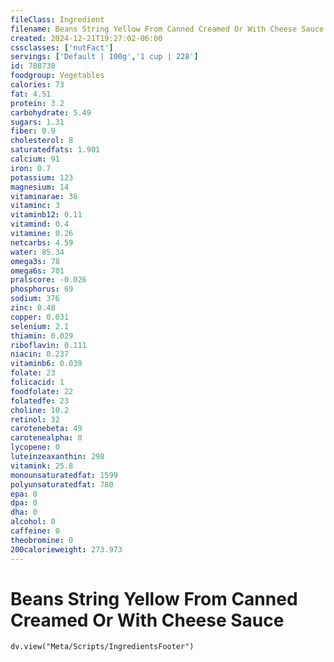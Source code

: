 ```yaml
---
fileClass: Ingredient
filename: Beans String Yellow From Canned Creamed Or With Cheese Sauce
created: 2024-12-21T19:27:02-06:00
cssclasses: ['nutFact']
servings: ['Default | 100g','1 cup | 228']
id: 788730
foodgroup: Vegetables
calories: 73
fat: 4.51
protein: 3.2
carbohydrate: 5.49
sugars: 1.31
fiber: 0.9
cholesterol: 8
saturatedfats: 1.901
calcium: 91
iron: 0.7
potassium: 123
magnesium: 14
vitaminarae: 36
vitaminc: 3
vitaminb12: 0.11
vitamind: 0.4
vitamine: 0.26
netcarbs: 4.59
water: 85.34
omega3s: 78
omega6s: 701
pralscore: -0.026
phosphorus: 69
sodium: 376
zinc: 0.48
copper: 0.031
selenium: 2.1
thiamin: 0.029
riboflavin: 0.111
niacin: 0.237
vitaminb6: 0.039
folate: 23
folicacid: 1
foodfolate: 22
folatedfe: 23
choline: 10.2
retinol: 32
carotenebeta: 49
carotenealpha: 0
lycopene: 0
luteinzeaxanthin: 298
vitamink: 25.8
monounsaturatedfat: 1599
polyunsaturatedfat: 780
epa: 0
dpa: 0
dha: 0
alcohol: 0
caffeine: 0
theobromine: 0
200calorieweight: 273.973
---
```


# Beans String Yellow From Canned Creamed Or With Cheese Sauce

```dataviewjs
dv.view("Meta/Scripts/IngredientsFooter")
```